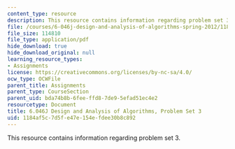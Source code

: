 ```yaml
---
content_type: resource
description: This resource contains information regarding problem set 3.
file: /courses/6-046j-design-and-analysis-of-algorithms-spring-2012/1184af5c7d5fe47e154efdee30b8c892_MIT6_046JS12_ps3.pdf
file_size: 114810
file_type: application/pdf
hide_download: true
hide_download_original: null
learning_resource_types:
- Assignments
license: https://creativecommons.org/licenses/by-nc-sa/4.0/
ocw_type: OCWFile
parent_title: Assignments
parent_type: CourseSection
parent_uid: bda74b8b-6fee-ffd8-7de9-5efad51ec4e2
resourcetype: Document
title: 6.046J Design and Analysis of Algorithms, Problem Set 3
uid: 1184af5c-7d5f-e47e-154e-fdee30b8c892
---
```

This resource contains information regarding problem set 3.